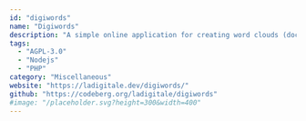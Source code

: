 ```yaml
---
id: "digiwords"
name: "Digiwords"
description: "A simple online application for creating word clouds (documentation in French)."
tags:
  - "AGPL-3.0"
  - "Nodejs"
  - "PHP"
category: "Miscellaneous"
website: "https://ladigitale.dev/digiwords/"
github: "https://codeberg.org/ladigitale/digiwords"
#image: "/placeholder.svg?height=300&width=400"
---
```



